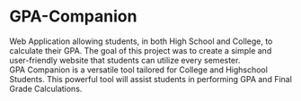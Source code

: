 # GPA-Companion
Web Application allowing students, in both High School and College, to calculate their GPA. The goal of this project was to create a simple and user-friendly website that students can utilize every semester.  
GPA Companion is a versatile tool tailored for College and Highschool Students. This powerful tool will assist students in performing GPA and Final Grade Calculations.
